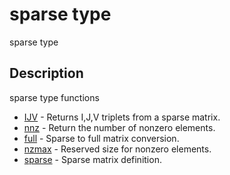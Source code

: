

# sparse type

sparse type

## Description
sparse type functions


* [IJV](IJV.md) - Returns I,J,V triplets from a sparse matrix.
* [nnz](nnz.md) - Return the number of nonzero elements.
* [full](full.md) - Sparse to full matrix conversion.
* [nzmax](nzmax.md) - Reserved size for nonzero elements.
* [sparse](sparse.md) - Sparse matrix definition.



